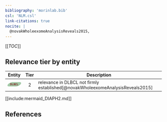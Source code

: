```yaml
---
bibliography: 'morinlab.bib'
csl: 'NLM.csl'
link-citations: true
nocite: |
  @novakWholeexomeAnalysisReveals2015, 
---
```


[[_TOC_]]




## Relevance tier by entity

|Entity|Tier|Description|
|:------:|:----:|--------------------------------------|
|![DLBCL](images/icons/DLBCL_tier2.png)|2|relevance in DLBCL not firmly established[@novakWholeexomeAnalysisReveals2015]|





[[include:mermaid_DIAPH2.md]]

## References


